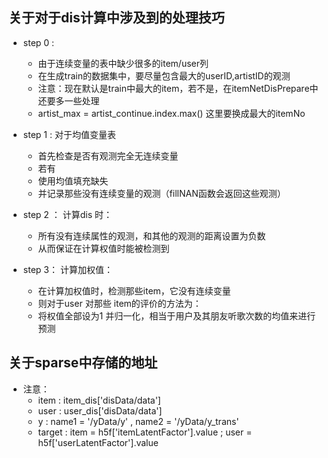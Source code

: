 ## 关于对于dis计算中涉及到的处理技巧
* step 0 :
    - 由于连续变量的表中缺少很多的item/user列
    - 在生成train的数据集中，要尽量包含最大的userID,artistID的观测
    - 注意：现在默认是train中最大的item，若不是，在itemNetDisPrepare中还要多一些处理
    -  artist_max = artist_continue.index.max() 这里要换成最大的itemNo

* step 1 : 对于均值变量表
    - 首先检查是否有观测完全无连续变量
    - 若有
    - 使用均值填充缺失
    - 并记录那些没有连续变量的观测（fillNAN函数会返回这些观测）

* step 2 ： 计算dis 时：
    - 所有没有连续属性的观测，和其他的观测的距离设置为负数
    - 从而保证在计算权值时能被检测到

* step 3： 计算加权值：
    - 在计算加权值时，检测那些item，它没有连续变量
    - 则对于user 对那些 item的评价的方法为：
    - 将权值全部设为1 并归一化，相当于用户及其朋友听歌次数的均值来进行预测


## 关于sparse中存储的地址
* 注意：
    - item : item_dis['disData/data']
    - user : user_dis['disData/data']
    - y    :   name1 = '/yData/y' , name2 = '/yData/y_trans'
    - target : item = h5f['itemLatentFactor'].value ; user = h5f['userLatentFactor'].value


